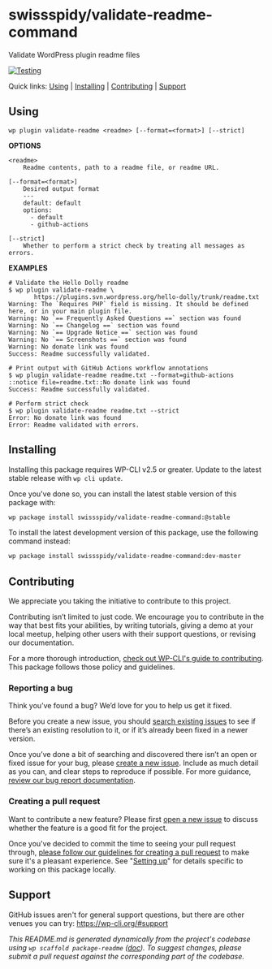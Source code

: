 swissspidy/validate-readme-command
==================================

Validate WordPress plugin readme files

[![Testing](https://github.com/swissspidy/validate-readme-command/actions/workflows/testing.yml/badge.svg)](https://github.com/swissspidy/validate-readme-command/actions/workflows/testing.yml)

Quick links: [Using](#using) | [Installing](#installing) | [Contributing](#contributing) | [Support](#support)

## Using

~~~
wp plugin validate-readme <readme> [--format=<format>] [--strict]
~~~

**OPTIONS**

	<readme>
		Readme contents, path to a readme file, or readme URL.

	[--format=<format>]
		Desired output format
		---
		default: default
		options:
		  - default
		  - github-actions

	[--strict]
		Whether to perform a strict check by treating all messages as errors.

**EXAMPLES**

    # Validate the Hello Dolly readme
    $ wp plugin validate-readme \
           https://plugins.svn.wordpress.org/hello-dolly/trunk/readme.txt
    Warning: The `Requires PHP` field is missing. It should be defined here, or in your main plugin file.
    Warning: No `== Frequently Asked Questions ==` section was found
    Warning: No `== Changelog ==` section was found
    Warning: No `== Upgrade Notice ==` section was found
    Warning: No `== Screenshots ==` section was found
    Warning: No donate link was found
    Success: Readme successfully validated.

    # Print output with GitHub Actions workflow annotations
    $ wp plugin validate-readme readme.txt --format=github-actions
    ::notice file=readme.txt::No donate link was found
    Success: Readme successfully validated.

    # Perform strict check
    $ wp plugin validate-readme readme.txt --strict
    Error: No donate link was found
    Error: Readme validated with errors.

## Installing

Installing this package requires WP-CLI v2.5 or greater. Update to the latest stable release with `wp cli update`.

Once you've done so, you can install the latest stable version of this package with:

```bash
wp package install swissspidy/validate-readme-command:@stable
```

To install the latest development version of this package, use the following command instead:

```bash
wp package install swissspidy/validate-readme-command:dev-master
```

## Contributing

We appreciate you taking the initiative to contribute to this project.

Contributing isn’t limited to just code. We encourage you to contribute in the way that best fits your abilities, by writing tutorials, giving a demo at your local meetup, helping other users with their support questions, or revising our documentation.

For a more thorough introduction, [check out WP-CLI's guide to contributing](https://make.wordpress.org/cli/handbook/contributing/). This package follows those policy and guidelines.

### Reporting a bug

Think you’ve found a bug? We’d love for you to help us get it fixed.

Before you create a new issue, you should [search existing issues](https://github.com/swissspidy/validate-readme-command/issues?q=label%3Abug%20) to see if there’s an existing resolution to it, or if it’s already been fixed in a newer version.

Once you’ve done a bit of searching and discovered there isn’t an open or fixed issue for your bug, please [create a new issue](https://github.com/swissspidy/validate-readme-command/issues/new). Include as much detail as you can, and clear steps to reproduce if possible. For more guidance, [review our bug report documentation](https://make.wordpress.org/cli/handbook/bug-reports/).

### Creating a pull request

Want to contribute a new feature? Please first [open a new issue](https://github.com/swissspidy/validate-readme-command/issues/new) to discuss whether the feature is a good fit for the project.

Once you've decided to commit the time to seeing your pull request through, [please follow our guidelines for creating a pull request](https://make.wordpress.org/cli/handbook/pull-requests/) to make sure it's a pleasant experience. See "[Setting up](https://make.wordpress.org/cli/handbook/pull-requests/#setting-up)" for details specific to working on this package locally.

## Support

GitHub issues aren't for general support questions, but there are other venues you can try: https://wp-cli.org/#support


*This README.md is generated dynamically from the project's codebase using `wp scaffold package-readme` ([doc](https://github.com/wp-cli/scaffold-package-command#wp-scaffold-package-readme)). To suggest changes, please submit a pull request against the corresponding part of the codebase.*
